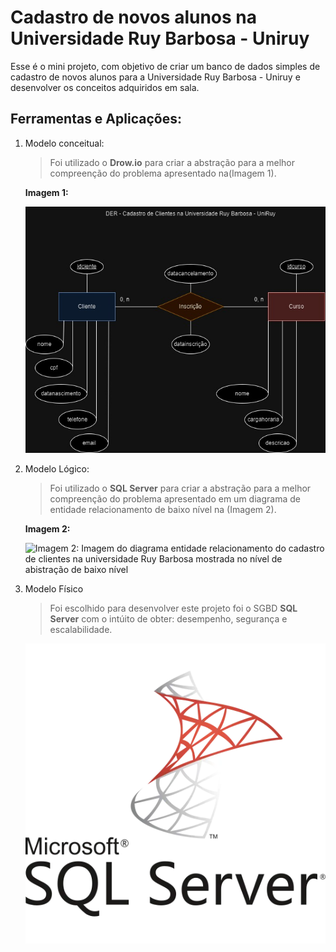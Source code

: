 # Cadastro de novos alunos na Universidade Ruy Barbosa - Uniruy

Esse é o mini projeto, com objetivo de criar um banco de dados simples de cadastro de novos alunos para a Universidade Ruy Barbosa - Uniruy e desenvolver os conceitos adquiridos em sala.

## Ferramentas e Aplicações:
1. Modelo conceitual:

    > Foi utilizado o **Drow.io** para criar a abstração para a melhor compreenção do problema apresentado na(Imagem 1).

    **Imagem 1:**

    ![Imagem 1: Imagem do diagrama entidade relacionamento do cadastro de clientes na universidade Ruy Barbosa](./DER/img/DER%20-%20Cadastro%20de%20Clientes%20na%20UniRuy.jpg)

2. Modelo Lógico:
    > Foi utilizado o **SQL Server** para criar a abstração para a melhor compreenção do problema apresentado em um diagrama de entidade relacionamento de baixo nível na (Imagem 2).

    **Imagem 2:**
    
    ![Imagem 2: Imagem do diagrama entidade relacionamento do cadastro de clientes na universidade Ruy Barbosa mostrada no nível de abistração de baixo nível](./DER/DER%20-%20Cadastro%20de%20novos%20alunos%20-%20Baixo%20nível.png)

3. Modelo Físico

    > Foi escolhido para desenvolver este projeto foi o SGBD **SQL Server** com o intúito de obter: desempenho, segurança e escalabilidade.

    ![Icone SQL Server](./ico/image.png)